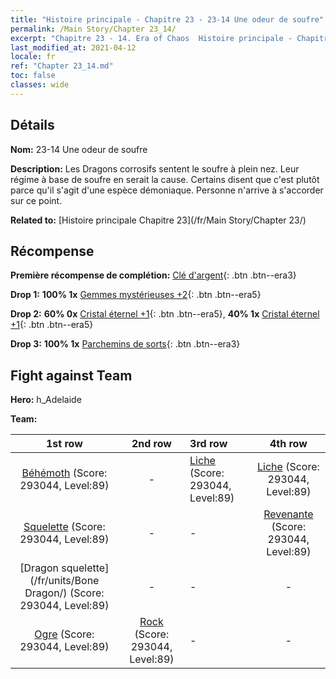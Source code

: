 ```yaml
---
title: "Histoire principale - Chapitre 23 - 23-14 Une odeur de soufre"
permalink: /Main Story/Chapter 23_14/
excerpt: "Chapitre 23 - 14. Era of Chaos  Histoire principale - Chapitre 23_14. 23-14 Une odeur de soufre"
last_modified_at: 2021-04-12
locale: fr
ref: "Chapter 23_14.md"
toc: false
classes: wide
---
```


## Détails

 **Nom:** 23-14 Une odeur de soufre

 **Description:** Les Dragons corrosifs sentent le soufre à plein nez. Leur régime à base de soufre en serait la cause. Certains disent que c'est plutôt parce qu'il s'agit d'une espèce démoniaque. Personne n'arrive à s'accorder sur ce point.

 **Related to:** [Histoire principale Chapitre 23](/fr/Main Story/Chapter 23/)

## Récompense

 **Première récompense de complétion:** [Clé d'argent](/fr/Items/con_693/){: .btn .btn--era3}

 **Drop 1:** **100% 1x** [Gemmes mystérieuses +2](/fr/Items/mat_79/){: .btn .btn--era5}

 **Drop 2:** **60% 0x** [Cristal éternel +1](/fr/Items/mat_73/){: .btn .btn--era5}, **40% 1x** [Cristal éternel +1](/fr/Items/mat_73/){: .btn .btn--era5}

 **Drop 3:** **100% 1x** [Parchemins de sorts](/fr/Items/con_694/){: .btn .btn--era3}


## Fight against Team
 **Hero:** h_Adelaide

 **Team:**


  | 1st row | 2nd row | 3rd row | 4th row |
  |:----:|:----:|:----|:----:|
  | [Béhémoth](/fr/units/Behemoth/) (Score: 293044, Level:89)  | - | [Liche](/fr/units/Lich/) (Score: 293044, Level:89)  | [Liche](/fr/units/Lich/) (Score: 293044, Level:89)  |
  | [Squelette](/fr/units/Skeleton/) (Score: 293044, Level:89)  | - | - | [Revenante](/fr/units/Wight/) (Score: 293044, Level:89)  |
  | [Dragon squelette](/fr/units/Bone Dragon/) (Score: 293044, Level:89)  | - | - | - |
  | [Ogre](/fr/units/Ogre/) (Score: 293044, Level:89)  | [Rock](/fr/units/Roc/) (Score: 293044, Level:89)  | - | - |


